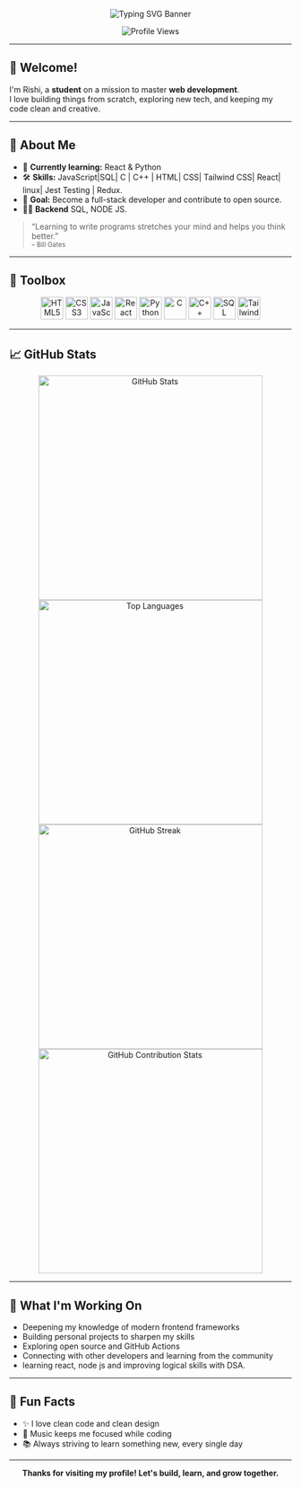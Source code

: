 <!-- Banner -->
<p align="center">
  <img src="https://readme-typing-svg.demolab.com?font=Fira+Code&size=32&pause=1000&color=00BFFF&center=true&vCenter=true&width=800&lines=Hi+I'm+Rishi!;Web+Development+Enthusiast;Minimalist+%7C+Creative+%7C+Curious+Learner" alt="Typing SVG Banner" />
</p>

<p align="center">
  <img src="https://komarev.com/ghpvc/?username=coder-Rishi05&style=flat-square&color=blue" alt="Profile Views">
</p>

---

## 👋 Welcome!

I'm Rishi, a **student** on a mission to master **web development**.  
I love building things from scratch, exploring new tech, and keeping my code clean and creative.

---

## 🚀 About Me

- 🌱 **Currently learning:** React & Python 
- 🛠️ **Skills:** JavaScript|SQL| C | C++ | HTML| CSS| Tailwind CSS| React| linux| Jest Testing | Redux.  
- 🎯 **Goal:** Become a full-stack developer and contribute to open source.
- 🧑‍💻 **Backend** SQL, NODE JS.


> “Learning to write programs stretches your mind and helps you think better.”  
> <sub>– Bill Gates</sub>

---

## 🧰 Toolbox

<p align="center">
  <img src="https://cdn.jsdelivr.net/gh/devicons/devicon/icons/html5/html5-plain.svg" alt="HTML5" width="40"/>
  <img src="https://cdn.jsdelivr.net/gh/devicons/devicon/icons/css3/css3-plain.svg" alt="CSS3" width="40"/>
  <img src="https://cdn.jsdelivr.net/gh/devicons/devicon/icons/javascript/javascript-original.svg" alt="JavaScript" width="40"/>
  <img src="https://cdn.jsdelivr.net/gh/devicons/devicon/icons/react/react-original.svg" alt="React" width="40"/>
  <img src="https://cdn.jsdelivr.net/gh/devicons/devicon/icons/python/python-original.svg" alt="Python" width="40"/>
  <img src="https://cdn.jsdelivr.net/gh/devicons/devicon/icons/c/c-original.svg" alt="C" width="40"/>
  <img src="https://cdn.jsdelivr.net/gh/devicons/devicon/icons/cplusplus/cplusplus-original.svg" alt="C++" width="40"/>
  <img src="https://cdn.jsdelivr.net/gh/devicons/devicon/icons/mysql/mysql-original.svg" alt="SQL" width="40"/>
  <img src="https://cdn.jsdelivr.net/gh/devicons/devicon/icons/tailwindcss/tailwindcss-plain.svg" alt="TailwindCSS" width="40"/>
</p>

---

## 📈 GitHub Stats

<p align="center">
  <img src="https://github-readme-stats.vercel.app/api?username=coder-Rishi05&show_icons=true&theme=dark&hide_title=true&bg_color=000000&border_radius=20" alt="GitHub Stats" width="400"/>
  <br/>
  <img src="https://github-readme-stats.vercel.app/api/top-langs/?username=coder-Rishi05&layout=compact&theme=dark&hide_title=true&bg_color=000000&border_radius=20" alt="Top Languages" width="400"/>
  <br/>
  <img src="https://github-readme-streak-stats.herokuapp.com/?user=coder-Rishi05&theme=black-ice&hide_border=false&date_format=M%20j%5B%2C%20Y%5D" alt="GitHub Streak" width="400"/>
  <br/>
  <img src="https://github-contributor-stats.vercel.app/api?username=coder-Rishi05&limit=5&theme=dark&combine_all_yearly_contributions=true" alt="GitHub Contribution Stats" width="400"/>
</p>

---

## 📝 What I'm Working On

- Deepening my knowledge of modern frontend frameworks
- Building personal projects to sharpen my skills
- Exploring open source and GitHub Actions
- Connecting with other developers and learning from the community
- learning react, node js and improving logical skills with DSA.

---

## 🌟 Fun Facts

- ✨ I love clean code and clean design
- 🎵 Music keeps me focused while coding
- 📚 Always striving to learn something new, every single day

---

<p align="center">
  <b>Thanks for visiting my profile! Let's build, learn, and grow together.</b>
</p>

<!--
**coder-Rishi05/coder-Rishi05** is a ✨ special ✨ repository because its `README.md` (this file) appears on your GitHub profile.
-->

